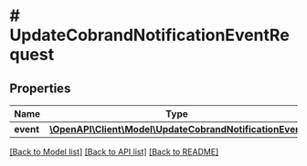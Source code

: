 # # UpdateCobrandNotificationEventRequest

## Properties

Name | Type | Description | Notes
------------ | ------------- | ------------- | -------------
**event** | [**\OpenAPI\Client\Model\UpdateCobrandNotificationEvent**](UpdateCobrandNotificationEvent.md) |  |

[[Back to Model list]](../../README.md#models) [[Back to API list]](../../README.md#endpoints) [[Back to README]](../../README.md)
